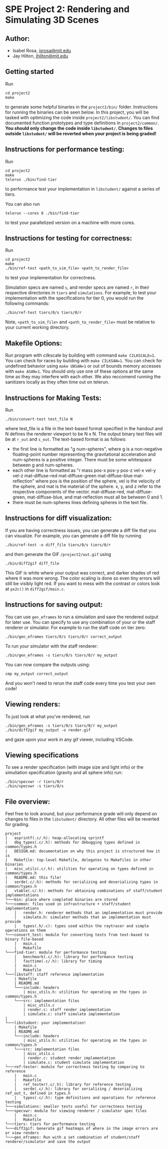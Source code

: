 # SPE Project 2: Rendering and Simulating 3D Scenes

## Author:
- Isabel Rosa, <isrosa@mit.edu>
- Jay Hilton, <jhilton@mit.edu>

## Getting started

Run
```
cd project2
make
````
to generate some helpful binaries in the `project2/bin/` folder. Instructions for running the binaries can be seen below. In this project, you will be tasked with optimizing the code inside `project2/libstudent/`. You can find documented function prototypes and type definitions in `project2/common/`. **You should only change the code inside `libstudent/`. Changes to files outside `libstudent/` will be reverted when your project is being graded!**

## Instructions for performance testing:

Run
```
cd project2
make
telerun ./bin/find-tier
```
to performance test your implementation in `libstudent/` against a series of tiers. 

You can also run
```
telerun --cores 8 ./bin/find-tier
```
to test your parallelized version on a machine with more cores.


## Instructions for testing for correctness:
Run
```
cd project2
make
./bin/ref-test <path_to_sim_file> <path_to_render_file>
```
to test your implementation for correctness.

Simulation specs are named `s`, and render specs are named `r`, in their respective directories in `tiers` and `simulations`. For example, to test your implementation with the specifications for tier 0, you would run the following commands:

```
./bin/ref-test tiers/0/s tiers/0/r
```

Note, `<path_to_sim_file>` and `<path_to_render_file>` must be relative to your current working directory.

## Makefile Options:

Run program with cilkscale by building with command `make CILKSCALE=1`. You can check for races by building with `make CILKSAN=1`. You can check for undefined behavior using `make UBSAN=1` or out of bounds memory accesses with `make ASAN=1`. You should only use one of these options at the same time as they may interfere with each other. We also reccomend running the sanitizers locally as they often time out on telerun.

## Instructions for Making Tests:

Run
```
./bin/convert-test test_file N
```
where test_file is a file in the text-based format specified in the handout and N defines the renderer viewport to be N x N.
The output binary test files will be at `r_out` and `s_out`.
The text-based format is as follows: 
- the first line is formatted as "g num-spheres", where g is a non-negative floating-point
number representing the gravitational acceleration and num-spheres is a positive integer. There must be some whitespace between g
and num-spheres.
- each other line is formatted as "r mass pos-x pos-y pos-z vel-x vel-y vel-z mat-diffuse-red
mat-diffuse-green mat-diffuse-blue mat-reflection" where pos is the position of the sphere,
vel is the velocity of the sphere, and mat is the material of the sphere. x, y, and z refer to the respective components of the vector. mat-diffuse-red, mat-diffuse-green, mat-diffuse-blue,
and mat-reflection must all be between 0 and 1.
- there must be num-spheres lines defining spheres in the text file.

##  Instructions for diff visualization:
If you are having correctness issues, you can generate a diff file that you can visualize. For example, you can generate a diff file by running 
```
./bin/ref-test -o diff_file tiers/0/s tiers/0/r
```
 and then generate the GIF `/project2/out.gif` using 
 ```
 ./bin/diff2gif diff_file
 ``` 
 This GIF is white where your output was correct, and darker shades of red where it was more wrong. The color scaling is done so even tiny errors will still be visibly light red. If you want to mess with the contrast or colors look at `px2c()` in `diff2gif/main.c`.


##  Instructions for saving output:
You can use `gen_eframes` to run a simulation and save the rendered output for later use. You can specify to use any combination of your or the staff renderer or simulator. For example to run the staff code on tier zero:
 ```
 ./bin/gen_eframes tiers/0/s tiers/0/r correct_output
 ``` 
 To run your simulator with the staff renderer:
  ```
 ./bin/gen_eframes -s tiers/0/s tiers/0/r my_output
 ``` 
 You can now compare the outputs using:
  ```
 cmp my_output correct_output
  ``` 
  And you won't need to rerun the staff code every time you test your own code!
  
## Viewing renders:
To just look at what you've rendered, run
 ```
 ./bin/gen_eframes -s tiers/0/s tiers/0/r my_output
 ./bin/diff2gif my_output -o render.gif
 ``` 
and gaze upon your work in any gif viewer, including VSCode.

## Viewing specifications
To see a render specification (with image size and light info) or the simuliation specification (gravity and all sphere info) run:
```
./bin/specvwr -r tiers/0/r
./bin/specvwr -s tiers/0/s
```

## File overview:
Feel free to look around, but your performance grade will only depend on changes to files in the `libstudent/` directory. All other files will be reverted for grading.



```
project
|   asprintf(.c/.h): heap-allocating sprintf    
|   dbg_types(.c/.h): methods for debugging types defined in common/types.h
|   DESIGN.md: documentation on why this project is structured how it is
|   Makefile: top-level Makefile, delegates to Makefiles in other binaries
|   misc_utils(.c/.h): utilities for operating on types defined in common/types.h
|   README.md: this file!
|   serde(.c/.h): methods for serializing and deserializing types in common/types.h
|   vtable(.c/.h): methods for obtaining combinations of staff/student implementations
└───bin: place where completed binaries are stored
└───common: files used in infrastructure + staff/student implementations
    │   render.h: renderer methods that an implementation must provide
    │   simulate.h: simulator methods that an implementation must provide
    |	types(.h/.c): types used within the raytracer and simple operations on them
└───convert_test: module for converting tests from text-based to binary file-based
    |	main.c
    |	Makefile
└───find-tier: module for performance testing
    │   benchmark(.c/.h): library for performance testing
    │	fasttime(.c/.h): library for timing
    |	main.c
    |	Makefile
└───libstaff: staff reference implementation
	| Makefile
	| README.md
	└───include: headers
		| misc_utils.h: utilities for operating on the types in common/types.h
	└───src: implementation files
		| misc_utils.c
		| render.c: staff render implementation
		| simulate.c: staff simulate implementation
|
└───libstudent: your implementation!
	| Makefile
	| README.md
	└───include: headers
		| misc_utils.h: utilities for operating on the types in common/types.h
	└───src: implementation files
		| misc_utils.c
		| render.c: student render implementation
		| simulate.c: student simulate implementation
└───ref-tester: module for correctness testing by comparing to reference
	|	main.c
	|	Makefile
	|	ref_tester(.c/.h): library for reference testing
	|	serde(.c/.h): library for serializing / deserializing ref_out_t, defined in types.h
	|	types(.c/.h): type definitions and operations for reference testing
└───simulations: smaller tests useful for correctness testing
└───specvwr: module for viewing renderer / simulator spec files
	| 	main.c
	|	Makefile
└───tiers: tiers for performance testing
└───diff2gif: Generate gif heatmaps of where in the image errors are or view renders
└───gen_eframes: Run with a set combination of student/staff renderer/simulator and save the output
```
